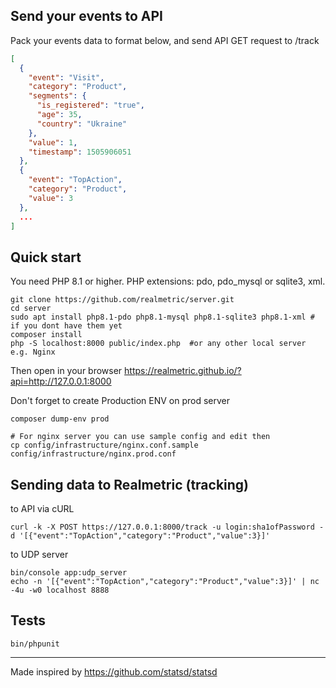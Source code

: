 ## Send your events to API
Pack your events data to format below, and send API GET request to /track 
```json
[
  {
    "event": "Visit",
    "category": "Product",
    "segments": {
      "is_registered": "true",
      "age": 35,
      "country": "Ukraine"
    },
    "value": 1,
    "timestamp": 1505906051
  },
  {
    "event": "TopAction",
    "category": "Product",
    "value": 3
  },
  ...
]
```

## Quick start
You need PHP 8.1 or higher. PHP extensions: pdo, pdo_mysql or sqlite3, xml.
```shell
git clone https://github.com/realmetric/server.git
cd server
sudo apt install php8.1-pdo php8.1-mysql php8.1-sqlite3 php8.1-xml # if you dont have them yet
composer install
php -S localhost:8000 public/index.php  #or any other local server e.g. Nginx
```
Then open in your browser https://realmetric.github.io/?api=http://127.0.0.1:8000

Don't forget to create Production ENV on prod server
```shell
composer dump-env prod

# For nginx server you can use sample config and edit then
cp config/infrastructure/nginx.conf.sample config/infrastructure/nginx.prod.conf
```

## Sending data to Realmetric (tracking)
to API via cURL
```shell
curl -k -X POST https://127.0.0.1:8000/track -u login:sha1ofPassword -d '[{"event":"TopAction","category":"Product","value":3}]'
```
to UDP server
```shell
bin/console app:udp_server
echo -n '[{"event":"TopAction","category":"Product","value":3}]' | nc -4u -w0 localhost 8888
```

## Tests
```shell
bin/phpunit
```

---
Made inspired by https://github.com/statsd/statsd
